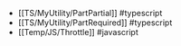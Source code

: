 - [[TS/MyUtility/PartPartial]] #typescript
- [[TS/MyUtility/PartRequired]] #typescript
- [[Temp/JS/Throttle]] #javascript